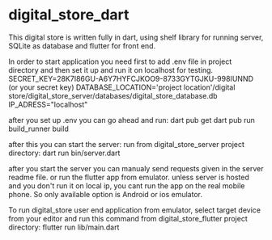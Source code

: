 # digital_store_dart
This digital store is written fully in dart, 
using shelf library for running server,
SQLite as database and flutter for front end.

In order to start application you need first to add .env file in project directory and then
set it up and run it on localhost for testing.
SECRET_KEY=28K7I86GU-A6Y7HYFCJKOO9-8733GYTGJKU-998IUNND (or your secret key)
DATABASE_LOCATION='project location'/digital store/digital_store_server/databases/digital_store_database.db
IP_ADRESS="localhost"

after you set up .env you can go ahead and run: 
 dart pub get
 dart pub run build_runner build

after this you can start the server:
run from digital_store_server project directory:
 dart run bin/server.dart

after you start the server 
you can manualy send requests given in the server readme file.
or run the flutter app from emulator. 
unless server is hosted and you don't run it on local ip, 
you cant run the app on the real mobile phone. 
So only available option is Android or ios emulator.

To run digital_store user end application from emulator,
select target device from your editor and 
run this command from digital_store_flutter project directory:
flutter run lib/main.dart


